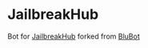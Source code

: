 # JailbreakHub
Bot for [JailbreakHub](https://discord.gg/cPny9usedJ) forked from [BluBot](https://github.com/BluDood/BluBot)
